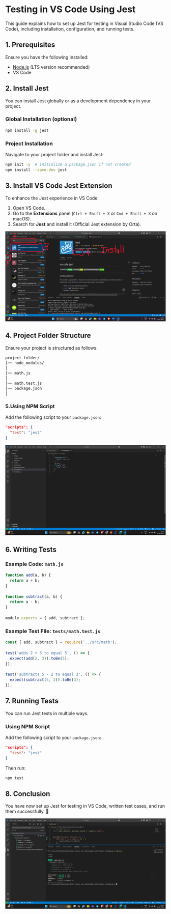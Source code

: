 # Testing in VS Code Using Jest

This guide explains how to set up Jest for testing in Visual Studio Code (VS Code), including installation, configuration, and running tests.

## 1. Prerequisites
Ensure you have the following installed:
- [Node.js](https://nodejs.org/) (LTS version recommended)
- VS Code

## 2. Install Jest
You can install Jest globally or as a development dependency in your project.

### Global Installation (optional)
```sh
npm install -g jest
```

### Project Installation
Navigate to your project folder and install Jest:
```sh
npm init -y  # Initialize a package.json if not created
npm install --save-dev jest
```

## 3. Install VS Code Jest Extension
To enhance the Jest experience in VS Code:
1. Open VS Code.
2. Go to the **Extensions** panel (`Ctrl + Shift + X` or `Cmd + Shift + X` on macOS).
3. Search for **Jest** and install it (Official Jest extension by Orta).

![Alt text](./images/exp2_1.png)


## 4. Project Folder Structure
Ensure your project is structured as follows:
```
project-folder/
│── node_modules/
│
│── math.js
│
│── math.test.js
│── package.json
│
```

### 5.Using NPM Script
Add the following script to your `package.json`:
```json
"scripts": {
  "test": "jest"
}
```
![Alt text](./images/exp2.2.png) 


## 6. Writing Tests
### Example Code: `math.js`
```js
function add(a, b) {
  return a + b;
}

function subtract(a, b) {
  return a - b;
}

module.exports = { add, subtract };
```

### Example Test File: `tests/math.test.js`
```js
const { add, subtract } = require('../src/math');

test('adds 2 + 3 to equal 5', () => {
  expect(add(2, 3)).toBe(5);
});

test('subtracts 5 - 2 to equal 3', () => {
  expect(subtract(5, 2)).toBe(3);
});
```

## 7. Running Tests
You can run Jest tests in multiple ways.

### Using NPM Script
Add the following script to your `package.json`:
```json
"scripts": {
  "test": "jest"
}
```
Then run:
```sh
npm test
```


## 8. Conclusion
You have now set up Jest for testing in VS Code, written test cases, and run them successfully. 🎉

![Alt text](./images/exp2.3.png) 